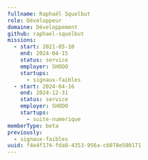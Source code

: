 ```yaml
---
fullname: Raphaël Squelbut
role: Développeur
domaine: Développement
github: raphael-squelbut
missions:
  - start: 2021-05-10
    end: 2024-04-15
    status: service
    employer: SHODO
    startups:
      - signaux-faibles
  - start: 2024-04-16
    end: 2024-12-31
    status: service
    employer: SHODO
    startups:
      - suite-numerique
memberType: beta
previously:
  - signaux-faibles
uuid: f4e4f174-fda8-4353-956a-c6078e500171
---
```

